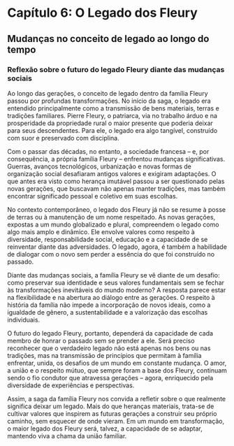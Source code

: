 
# Capítulo 6: O Legado dos Fleury

## Mudanças no conceito de legado ao longo do tempo

### Reflexão sobre o futuro do legado Fleury diante das mudanças sociais

Ao longo das gerações, o conceito de legado dentro da família Fleury passou por profundas transformações. No início da saga, o legado era entendido principalmente como a transmissão de bens materiais, terras e tradições familiares. Pierre Fleury, o patriarca, via no trabalho árduo e na prosperidade da propriedade rural o maior presente que poderia deixar para seus descendentes. Para ele, o legado era algo tangível, construído com suor e preservado com disciplina.

Com o passar das décadas, no entanto, a sociedade francesa – e, por consequência, a própria família Fleury – enfrentou mudanças significativas. Guerras, avanços tecnológicos, urbanização e novas formas de organização social desafiaram antigos valores e exigiram adaptações. O que antes era visto como herança imutável passou a ser questionado pelas novas gerações, que buscavam não apenas manter tradições, mas também encontrar significado pessoal e coletivo em suas escolhas.

No contexto contemporâneo, o legado dos Fleury já não se resume à posse de terras ou à manutenção de um nome respeitado. As novas gerações, expostas a um mundo globalizado e plural, compreendem o legado como algo mais amplo e dinâmico. Ele envolve valores como respeito à diversidade, responsabilidade social, educação e a capacidade de se reinventar diante das adversidades. O legado, agora, é também a habilidade de dialogar com o novo sem perder a essência do que foi construído no passado.

Diante das mudanças sociais, a família Fleury se vê diante de um desafio: como preservar sua identidade e seus valores fundamentais sem se fechar às transformações inevitáveis do mundo moderno? A resposta parece estar na flexibilidade e na abertura ao diálogo entre as gerações. O respeito à história da família não impede a incorporação de novos ideais, como a igualdade de gênero, a sustentabilidade e a valorização das escolhas individuais.

O futuro do legado Fleury, portanto, dependerá da capacidade de cada membro de honrar o passado sem se prender a ele. Será preciso reconhecer que o verdadeiro legado não está apenas nos bens ou nas tradições, mas na transmissão de princípios que permitam à família enfrentar, unida, os desafios de um mundo em constante mudança. O amor, a união e o respeito mútuo, que sempre foram a base dos Fleury, continuam sendo o fio condutor que atravessa gerações – agora, enriquecido pela diversidade de experiências e perspectivas.

Assim, a saga da família Fleury nos convida a refletir sobre o que realmente significa deixar um legado. Mais do que heranças materiais, trata-se de cultivar valores que inspirem as futuras gerações a construir seu próprio caminho, sem esquecer de onde vieram. Em um mundo em transformação, o maior legado dos Fleury será, talvez, a capacidade de se adaptar, mantendo viva a chama da união familiar.
```
